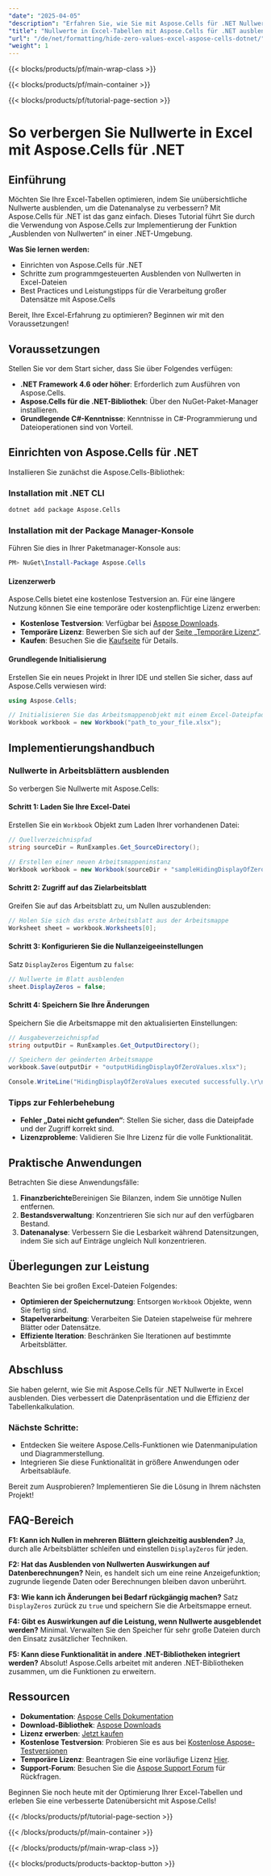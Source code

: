 ```yaml
---
"date": "2025-04-05"
"description": "Erfahren Sie, wie Sie mit Aspose.Cells für .NET Nullwerte in Excel ausblenden und so die Datenübersichtlichkeit und die Tabellenverwaltung verbessern."
"title": "Nullwerte in Excel-Tabellen mit Aspose.Cells für .NET ausblenden"
"url": "/de/net/formatting/hide-zero-values-excel-aspose-cells-dotnet/"
"weight": 1
---
```


{{< blocks/products/pf/main-wrap-class >}}

{{< blocks/products/pf/main-container >}}

{{< blocks/products/pf/tutorial-page-section >}}


# So verbergen Sie Nullwerte in Excel mit Aspose.Cells für .NET

## Einführung

Möchten Sie Ihre Excel-Tabellen optimieren, indem Sie unübersichtliche Nullwerte ausblenden, um die Datenanalyse zu verbessern? Mit Aspose.Cells für .NET ist das ganz einfach. Dieses Tutorial führt Sie durch die Verwendung von Aspose.Cells zur Implementierung der Funktion „Ausblenden von Nullwerten“ in einer .NET-Umgebung.

**Was Sie lernen werden:**
- Einrichten von Aspose.Cells für .NET
- Schritte zum programmgesteuerten Ausblenden von Nullwerten in Excel-Dateien
- Best Practices und Leistungstipps für die Verarbeitung großer Datensätze mit Aspose.Cells

Bereit, Ihre Excel-Erfahrung zu optimieren? Beginnen wir mit den Voraussetzungen!

## Voraussetzungen

Stellen Sie vor dem Start sicher, dass Sie über Folgendes verfügen:
- **.NET Framework 4.6 oder höher**: Erforderlich zum Ausführen von Aspose.Cells.
- **Aspose.Cells für die .NET-Bibliothek**: Über den NuGet-Paket-Manager installieren.
- **Grundlegende C#-Kenntnisse**: Kenntnisse in C#-Programmierung und Dateioperationen sind von Vorteil.

## Einrichten von Aspose.Cells für .NET

Installieren Sie zunächst die Aspose.Cells-Bibliothek:

### Installation mit .NET CLI
```bash
dotnet add package Aspose.Cells
```

### Installation mit der Package Manager-Konsole
Führen Sie dies in Ihrer Paketmanager-Konsole aus:
```powershell
PM> NuGet\Install-Package Aspose.Cells
```

#### Lizenzerwerb
Aspose.Cells bietet eine kostenlose Testversion an. Für eine längere Nutzung können Sie eine temporäre oder kostenpflichtige Lizenz erwerben:
- **Kostenlose Testversion**: Verfügbar bei [Aspose Downloads](https://releases.aspose.com/cells/net/).
- **Temporäre Lizenz**: Bewerben Sie sich auf der [Seite „Temporäre Lizenz“](https://purchase.aspose.com/temporary-license/).
- **Kaufen**: Besuchen Sie die [Kaufseite](https://purchase.aspose.com/buy) für Details.

#### Grundlegende Initialisierung
Erstellen Sie ein neues Projekt in Ihrer IDE und stellen Sie sicher, dass auf Aspose.Cells verwiesen wird:
```csharp
using Aspose.Cells;

// Initialisieren Sie das Arbeitsmappenobjekt mit einem Excel-Dateipfad
Workbook workbook = new Workbook("path_to_your_file.xlsx");
```

## Implementierungshandbuch

### Nullwerte in Arbeitsblättern ausblenden
So verbergen Sie Nullwerte mit Aspose.Cells:

#### Schritt 1: Laden Sie Ihre Excel-Datei
Erstellen Sie ein `Workbook` Objekt zum Laden Ihrer vorhandenen Datei:
```csharp
// Quellverzeichnispfad
string sourceDir = RunExamples.Get_SourceDirectory();

// Erstellen einer neuen Arbeitsmappeninstanz
Workbook workbook = new Workbook(sourceDir + "sampleHidingDisplayOfZeroValues.xlsx");
```

#### Schritt 2: Zugriff auf das Zielarbeitsblatt
Greifen Sie auf das Arbeitsblatt zu, um Nullen auszublenden:
```csharp
// Holen Sie sich das erste Arbeitsblatt aus der Arbeitsmappe
Worksheet sheet = workbook.Worksheets[0];
```

#### Schritt 3: Konfigurieren Sie die Nullanzeigeeinstellungen
Satz `DisplayZeros` Eigentum zu `false`:
```csharp
// Nullwerte im Blatt ausblenden
sheet.DisplayZeros = false;
```

#### Schritt 4: Speichern Sie Ihre Änderungen
Speichern Sie die Arbeitsmappe mit den aktualisierten Einstellungen:
```csharp
// Ausgabeverzeichnispfad
string outputDir = RunExamples.Get_OutputDirectory();

// Speichern der geänderten Arbeitsmappe
workbook.Save(outputDir + "outputHidingDisplayOfZeroValues.xlsx");

Console.WriteLine("HidingDisplayOfZeroValues executed successfully.\r\n");
```

### Tipps zur Fehlerbehebung
- **Fehler „Datei nicht gefunden“**: Stellen Sie sicher, dass die Dateipfade und der Zugriff korrekt sind.
- **Lizenzprobleme**: Validieren Sie Ihre Lizenz für die volle Funktionalität.

## Praktische Anwendungen
Betrachten Sie diese Anwendungsfälle:
1. **Finanzberichte**Bereinigen Sie Bilanzen, indem Sie unnötige Nullen entfernen.
2. **Bestandsverwaltung**: Konzentrieren Sie sich nur auf den verfügbaren Bestand.
3. **Datenanalyse**: Verbessern Sie die Lesbarkeit während Datensitzungen, indem Sie sich auf Einträge ungleich Null konzentrieren.

## Überlegungen zur Leistung
Beachten Sie bei großen Excel-Dateien Folgendes:
- **Optimieren der Speichernutzung**: Entsorgen `Workbook` Objekte, wenn Sie fertig sind.
- **Stapelverarbeitung**: Verarbeiten Sie Dateien stapelweise für mehrere Blätter oder Datensätze.
- **Effiziente Iteration**: Beschränken Sie Iterationen auf bestimmte Arbeitsblätter.

## Abschluss
Sie haben gelernt, wie Sie mit Aspose.Cells für .NET Nullwerte in Excel ausblenden. Dies verbessert die Datenpräsentation und die Effizienz der Tabellenkalkulation.

### Nächste Schritte:
- Entdecken Sie weitere Aspose.Cells-Funktionen wie Datenmanipulation und Diagrammerstellung.
- Integrieren Sie diese Funktionalität in größere Anwendungen oder Arbeitsabläufe.

Bereit zum Ausprobieren? Implementieren Sie die Lösung in Ihrem nächsten Projekt!

## FAQ-Bereich

**F1: Kann ich Nullen in mehreren Blättern gleichzeitig ausblenden?**
Ja, durch alle Arbeitsblätter schleifen und einstellen `DisplayZeros` für jeden.

**F2: Hat das Ausblenden von Nullwerten Auswirkungen auf Datenberechnungen?**
Nein, es handelt sich um eine reine Anzeigefunktion; zugrunde liegende Daten oder Berechnungen bleiben davon unberührt.

**F3: Wie kann ich Änderungen bei Bedarf rückgängig machen?**
Satz `DisplayZeros` zurück zu `true` und speichern Sie die Arbeitsmappe erneut.

**F4: Gibt es Auswirkungen auf die Leistung, wenn Nullwerte ausgeblendet werden?**
Minimal. Verwalten Sie den Speicher für sehr große Dateien durch den Einsatz zusätzlicher Techniken.

**F5: Kann diese Funktionalität in andere .NET-Bibliotheken integriert werden?**
Absolut! Aspose.Cells arbeitet mit anderen .NET-Bibliotheken zusammen, um die Funktionen zu erweitern.

## Ressourcen
- **Dokumentation**: [Aspose Cells Dokumentation](https://reference.aspose.com/cells/net/)
- **Download-Bibliothek**: [Aspose Downloads](https://releases.aspose.com/cells/net/)
- **Lizenz erwerben**: [Jetzt kaufen](https://purchase.aspose.com/buy)
- **Kostenlose Testversion**: Probieren Sie es aus bei [Kostenlose Aspose-Testversionen](https://releases.aspose.com/cells/net/)
- **Temporäre Lizenz**: Beantragen Sie eine vorläufige Lizenz [Hier](https://purchase.aspose.com/temporary-license/).
- **Support-Forum**: Besuchen Sie die [Aspose Support Forum](https://forum.aspose.com/c/cells/9) für Rückfragen.

Beginnen Sie noch heute mit der Optimierung Ihrer Excel-Tabellen und erleben Sie eine verbesserte Datenübersicht mit Aspose.Cells!


{{< /blocks/products/pf/tutorial-page-section >}}

{{< /blocks/products/pf/main-container >}}

{{< /blocks/products/pf/main-wrap-class >}}

{{< blocks/products/products-backtop-button >}}